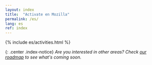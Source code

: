 ```yaml
---
layout: index
title:  "Activate en Mozilla"
permalink: /es/
lang: es
ref: index
---
```


{% include es/activities.html %}

{: .center .index-notice}
_Are you interested in other areas? Check [our roadmap](/es/roadmap/) to see what's coming soon._
